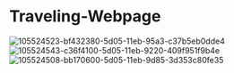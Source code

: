 # Traveling-Webpage

![105524523-bf432380-5d05-11eb-95a3-c37b5eb0dde4](https://user-images.githubusercontent.com/74761614/106453122-d5dc3e00-64ae-11eb-9bf9-ba2f6e88efb6.png)
![105524543-c36f4100-5d05-11eb-9220-409f951f9b4e](https://user-images.githubusercontent.com/74761614/106453131-d8d72e80-64ae-11eb-816f-61ce1fcf745a.png)
![105524508-bb170600-5d05-11eb-9d85-3d353c80fe35](https://user-images.githubusercontent.com/74761614/106453135-daa0f200-64ae-11eb-996b-15216f487a92.png)
